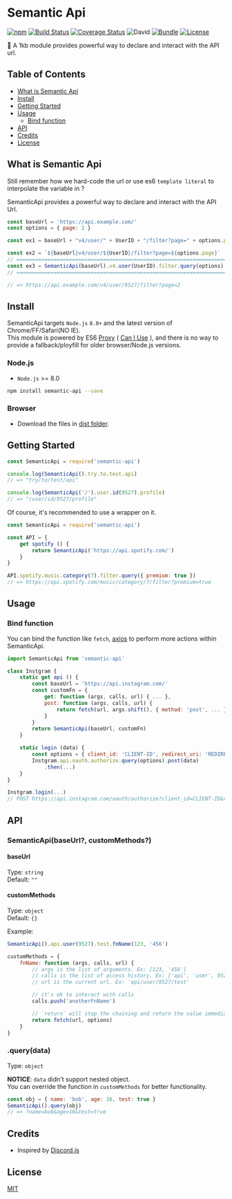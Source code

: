 # Semantic Api
[![npm](https://img.shields.io/npm/v/semantic-api.svg)](https://www.npmjs.com/package/semantic-api)
[![Build Status](https://travis-ci.org/pionxzh/semantic-api.svg?branch=master)](https://travis-ci.org/pionxzh/semantic-api)
[![Coverage Status](https://coveralls.io/repos/github/pionxzh/semantic-api/badge.svg?branch=master)](https://coveralls.io/github/pionxzh/semantic-api?branch=master)
![David](https://img.shields.io/david/pionxzh/semantic-api.svg?color=%23009688)
[![Bundle](https://img.shields.io/bundlephobia/minzip/semantic-api.svg)](https://bundlephobia.com/result?p=semantic-api)
[![License](https://img.shields.io/badge/license-MIT-blue.svg)](/LICENSE)

🎏 A 1kb module provides powerful way to declare and interact with the API url.

[CanIUse]: https://caniuse.com/#search=proxy

## Table of Contents
  - [What is Semantic Api](#what-is-semantic-api)
  - [Install](#install)
  - [Getting Started](#getting-started)
  - [Usage](#usage)
    - [Bind function](#bind-function)
  - [API](#api)
  - [Credits](#credits)
  - [License](#license)

## What is Semantic Api

Still remember how we hard-code the url or use es6 `template literal` to interpolate the variable in ?

SemanticApi provides a powerful way to declare and interact with the API Url.

```js
const baseUrl = 'https://api.example.com/'
const options = { page: 2 }

const ex1 = baseUrl + "v4/user/" + UserID + "/filter?page=" + options.page

const ex2 = `${baseUrl}v4/user/${UserID}/filter?page=${options.page}`
// ====================================================================
const ex3 = SemanticApi(baseUrl).v4.user(UserID).filter.query(options)
// ====================================================================

// => https://api.example.com/v4/user/9527/filter?page=2
```

## Install

SemanticApi targets `Node.js` `8.0+` and the latest version of Chrome/FF/Safari(NO IE).\
This module is powered by ES6 [Proxy](https://developer.mozilla.org/zh-TW/docs/Web/JavaScript/Reference/Global_Objects/Proxy) ( [Can I Use][CanIUse] ), and there is no way to provide a fallback/ployfill for older browser/Node.js versions.

### Node.js
* `Node.js` >= 8.0

```bash
npm install semantic-api --save
```
### Browser

* Download the files in [dist folder](https://github/pionxzh/semantic-api/dist/).

## Getting Started

```js
const SemanticApi = require('semantic-api')

console.log(SemanticApi().try.to.test.api)
// => "try/to/test/api"

console.log(SemanticApi('/').user.id(9527).profile)
// => "/user/id/9527/profile"
```

Of course, it's recommended to use a wrapper on it.

```js
const SemanticApi = require('semantic-api')

const API = {
    get spotify () {
        return SemanticApi('https://api.spotify.com/')
    }
}

API.spotify.music.category(7).filter.query({ premium: true })
// => https://api.spotify.com/music/category/7/filter?premium=true
```

## Usage

### Bind function

You can bind the function like `fetch`, [axios](https://github.com/axios/axios) to perform more actions within SemanticApi.

```js
import SemanticApi from 'semantic-api'

class Instgram {
    static get api () {
        const baseUrl = 'https://api.instagram.com/'
        const customFn = {
            get: function (args, calls, url) { ... },
            post: function (args, calls, url) {
                return fetch(url, args.shift(), { method: 'post', ... })
            }
        }
        return SemanticApi(baseUrl, customFn)
    }

    static login (data) {
        const options = { client_id: 'CLIENT-ID', redirect_uri: 'REDIRECT-URI' }
        Instgram.api.oauth.authorize.query(options).post(data)
            .then(...)
    }
}

Instgram.login(...)
// POST https://api.instagram.com/oauth/authorize?client_id=CLIENT-ID&redirect_uri=REDIRECT-URI
```

## API

### SemanticApi(baseUrl?, customMethods?)

#### baseUrl
Type: `string`\
Default: `""`

#### customMethods
Type: `object`\
Default: `{}`

Example:
```js
SemanticApi().api.user(9527).test.fnName(123, '456')
```

```js
customMethods = {
    fnName: function (args, calls, url) {
        // args is the list of arguments. Ex: [123, '456']
        // calls is the list of access history. Ex: ['api', 'user', 9527, 'test']
        // url is the current url. Ex: 'api/user/9527/test'

        // it's ok to interact with calls
        calls.push('anotherFnName')

        // `return` will stop the chaining and return the value immediately.
        return fetch(url, options)
    }
}
```

### .query(data)
Type: `object`

**NOTICE**: `data` didn't support nested object.\
You can override the function in `customMethods` for better functionality.

```js
const obj = { name: 'bob', age: 16, test: true }
SemanticApi().query(obj)
// => ?name=bob&age=16&test=true

```

## Credits

* Inspired by [Discord.js](https://github.com/discordjs/discord.js)

## License
[MIT](LICENSE)
